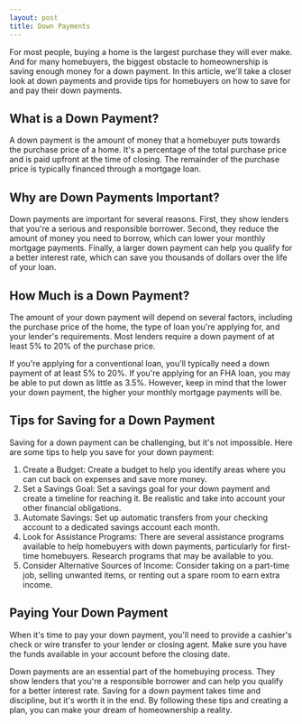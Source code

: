 ```yaml
---
layout: post
title: Down Payments
---
```

<p>For most people, buying a home is the largest purchase they will ever make. And for many homebuyers, the biggest obstacle to homeownership is saving enough money for a down payment. In this article, we'll take a closer look at down payments and provide tips for homebuyers on how to save for and pay their down payments.</p>

<h2>What is a Down Payment?</h2>

<p>A down payment is the amount of money that a homebuyer puts towards the purchase price of a home. It's a percentage of the total purchase price and is paid upfront at the time of closing. The remainder of the purchase price is typically financed through a mortgage loan.</p>

<h2>Why are Down Payments Important?</h2>

<p>Down payments are important for several reasons. First, they show lenders that you're a serious and responsible borrower. Second, they reduce the amount of money you need to borrow, which can lower your monthly mortgage payments. Finally, a larger down payment can help you qualify for a better interest rate, which can save you thousands of dollars over the life of your loan.</p>

<h2>How Much is a Down Payment?</h2>

<p>The amount of your down payment will depend on several factors, including the purchase price of the home, the type of loan you're applying for, and your lender's requirements. Most lenders require a down payment of at least 5% to 20% of the purchase price.</p>

<p>If you're applying for a conventional loan, you'll typically need a down payment of at least 5% to 20%. If you're applying for an FHA loan, you may be able to put down as little as 3.5%. However, keep in mind that the lower your down payment, the higher your monthly mortgage payments will be.</p>

<h2>Tips for Saving for a Down Payment</h2>

<p>Saving for a down payment can be challenging, but it's not impossible. Here are some tips to help you save for your down payment:</p>

<ol>
<li>Create a Budget: Create a budget to help you identify areas where you can cut back on expenses and save more money.</li>

<li>Set a Savings Goal: Set a savings goal for your down payment and create a timeline for reaching it. Be realistic and take into account your other financial obligations.</li>

<li>Automate Savings: Set up automatic transfers from your checking account to a dedicated savings account each month.</li>

<li>Look for Assistance Programs: There are several assistance programs available to help homebuyers with down payments, particularly for first-time homebuyers. Research programs that may be available to you.</li>

<li>Consider Alternative Sources of Income: Consider taking on a part-time job, selling unwanted items, or renting out a spare room to earn extra income.</li>
</ol>

<h2>Paying Your Down Payment</h2>

<p>When it's time to pay your down payment, you'll need to provide a cashier's check or wire transfer to your lender or closing agent. Make sure you have the funds available in your account before the closing date.</p>

<p>Down payments are an essential part of the homebuying process. They show lenders that you're a responsible borrower and can help you qualify for a better interest rate. Saving for a down payment takes time and discipline, but it's worth it in the end. By following these tips and creating a plan, you can make your dream of homeownership a reality.</p>
